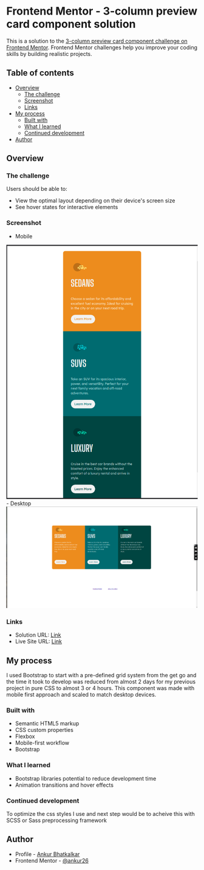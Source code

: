 # Frontend Mentor - 3-column preview card component solution

This is a solution to the [3-column preview card component challenge on Frontend Mentor](https://www.frontendmentor.io/challenges/3column-preview-card-component-pH92eAR2-). Frontend Mentor challenges help you improve your coding skills by building realistic projects. 

## Table of contents

- [Overview](#overview)
  - [The challenge](#the-challenge)
  - [Screenshot](#screenshot)
  - [Links](#links)
- [My process](#my-process)
  - [Built with](#built-with)
  - [What I learned](#what-i-learned)
  - [Continued development](#continued-development)
- [Author](#author)



## Overview

### The challenge

Users should be able to:

- View the optimal layout depending on their device's screen size
- See hover states for interactive elements

### Screenshot

- Mobile
<img src="readme_assets/3_col_mobile.png">
- Desktop
<img src="readme_assets/3_col_desktop.png">


### Links

- Solution URL: [Link](https://www.frontendmentor.io/solutions/3-column-card-solution-using-bootstrap-and-pure-css-ZRI3U2V-C)
- Live Site URL: [Link](https://front-end-mentor-projects-sable.vercel.app/3-Column-Card/index.html)

## My process
I used Bootstrap to start with a pre-defined grid system from the get go and the time it took to develop was reduced from almost 2 days for my previous project in pure CSS to almost 3 or 4 hours. This component was made with mobile first approach and scaled to match desktop devices.

### Built with

- Semantic HTML5 markup
- CSS custom properties
- Flexbox
- Mobile-first workflow
- Bootstrap

### What I learned

- Bootstrap libraries potential to reduce development time
- Animation transitions and hover effects

### Continued development

To optimize the css styles I use and next step would be to acheive this with SCSS or Sass preprocessing framework

## Author

- Profile - [Ankur Bhatkalkar](https://www.linkedin.com/in/ankur-bhatkalkar)
- Frontend Mentor - [@ankur26](https://www.frontendmentor.io/profile/ankur26)
